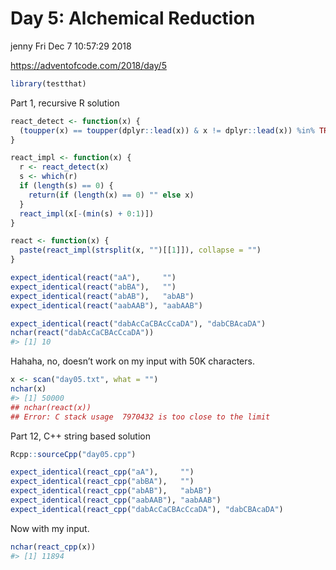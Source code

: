 Day 5: Alchemical Reduction
================
jenny
Fri Dec 7 10:57:29 2018

<https://adventofcode.com/2018/day/5>

``` r
library(testthat)
```

Part 1, recursive R solution

``` r
react_detect <- function(x) {
  (toupper(x) == toupper(dplyr::lead(x)) & x != dplyr::lead(x)) %in% TRUE
}

react_impl <- function(x) {
  r <- react_detect(x)
  s <- which(r)
  if (length(s) == 0) {
    return(if (length(x) == 0) "" else x)
  }
  react_impl(x[-(min(s) + 0:1)])
}

react <- function(x) {
  paste(react_impl(strsplit(x, "")[[1]]), collapse = "")
}

expect_identical(react("aA"),     "")
expect_identical(react("abBA"),   "")
expect_identical(react("abAB"),   "abAB")
expect_identical(react("aabAAB"), "aabAAB")

expect_identical(react("dabAcCaCBAcCcaDA"), "dabCBAcaDA")
nchar(react("dabAcCaCBAcCcaDA"))
#> [1] 10
```

Hahaha, no, doesn’t work on my input with 50K characters.

``` r
x <- scan("day05.txt", what = "")
nchar(x)
#> [1] 50000
## nchar(react(x))
## Error: C stack usage  7970432 is too close to the limit
```

Part 12, C++ string based solution

``` r
Rcpp::sourceCpp("day05.cpp")

expect_identical(react_cpp("aA"),     "")
expect_identical(react_cpp("abBA"),   "")
expect_identical(react_cpp("abAB"),   "abAB")
expect_identical(react_cpp("aabAAB"), "aabAAB")
expect_identical(react_cpp("dabAcCaCBAcCcaDA"), "dabCBAcaDA")
```

Now with my input.

``` r
nchar(react_cpp(x))
#> [1] 11894
```
